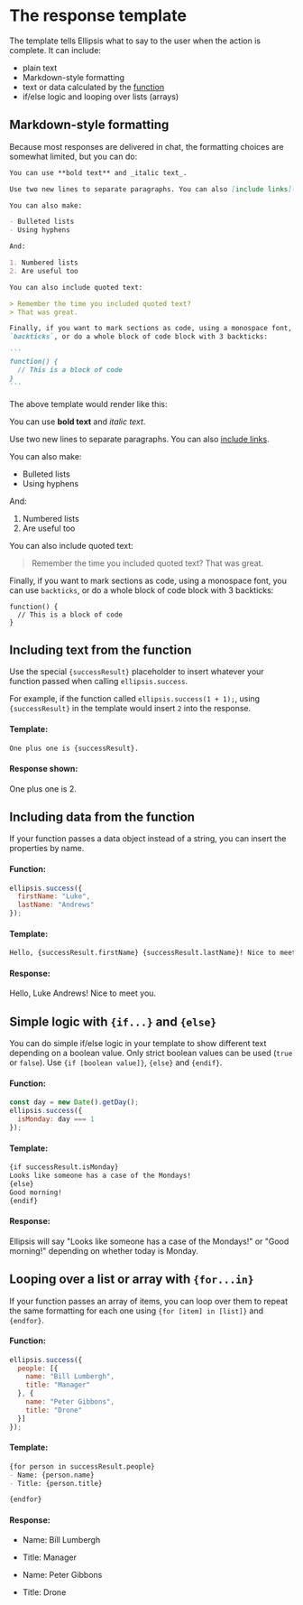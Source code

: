 # The response template

The template tells Ellipsis what to say to the user when the action is complete. It can include:

- plain text
- Markdown-style formatting
- text or data calculated by the [function](./function.md)
- if/else logic and looping over lists (arrays)

## Markdown-style formatting

Because most responses are delivered in chat, the formatting choices are somewhat limited, but you can do:

````markdown
You can use **bold text** and _italic text_.

Use two new lines to separate paragraphs. You can also [include links](https://ellipsis.ai).

You can also make:

- Bulleted lists
- Using hyphens

And:

1. Numbered lists
2. Are useful too

You can also include quoted text:

> Remember the time you included quoted text?
> That was great.

Finally, if you want to mark sections as code, using a monospace font, you can use
`backticks`, or do a whole block of code block with 3 backticks:

```
function() {
  // This is a block of code
}
```
````

The above template would render like this:

You can use **bold text** and _italic text_.

Use two new lines to separate paragraphs. You can also [include links](https://ellipsis.ai).

You can also make:

- Bulleted lists
- Using hyphens

And:

1. Numbered lists
2. Are useful too

You can also include quoted text:

> Remember the time you included quoted text?
> That was great.

Finally, if you want to mark sections as code, using a monospace font, you can use
`backticks`, or do a whole block of code block with 3 backticks:

```
function() {
  // This is a block of code
}
```

## Including text from the function

Use the special `{successResult}` placeholder to insert whatever your function passed when calling `ellipsis.success`.

For example, if the function called `ellipsis.success(1 + 1);`, using `{successResult}` in the template would insert `2` into the response.

#### Template:

```markdown
One plus one is {successResult}.
```

#### Response shown:

One plus one is 2.

## Including data from the function

If your function passes a data object instead of a string, you can insert the properties by name.

#### Function:

```javascript
ellipsis.success({
  firstName: "Luke",
  lastName: "Andrews"
});
```

#### Template:

```markdown
Hello, {successResult.firstName} {successResult.lastName}! Nice to meet you.
```

#### Response:

Hello, Luke Andrews! Nice to meet you.

## Simple logic with `{if...}` and `{else}`

You can do simple if/else logic in your template to show different text depending on a boolean value. Only strict boolean values can be used (`true` or `false`). Use `{if [boolean value]}`, `{else}` and `{endif}`.

#### Function:

```javascript
const day = new Date().getDay();
ellipsis.success({
  isMonday: day === 1
});
```

#### Template:

```markdown
{if successResult.isMonday}
Looks like someone has a case of the Mondays!
{else}
Good morning!
{endif}
```

#### Response:

Ellipsis will say "Looks like someone has a case of the Mondays!" or "Good morning!" depending on whether today is Monday.

## Looping over a list or array with `{for...in}`

If your function passes an array of items, you can loop over them to repeat the same formatting for each one using `{for [item] in [list]}` and `{endfor}`.

#### Function:

```javascript
ellipsis.success({
  people: [{
    name: "Bill Lumbergh",
    title: "Manager"
  }, {
    name: "Peter Gibbons",
    title: "Drone"
  }]
});
```

#### Template:

```markdown
{for person in successResult.people}
- Name: {person.name}
- Title: {person.title}

{endfor}
```

#### Response:

- Name: Bill Lumbergh
- Title: Manager

- Name: Peter Gibbons
- Title: Drone
